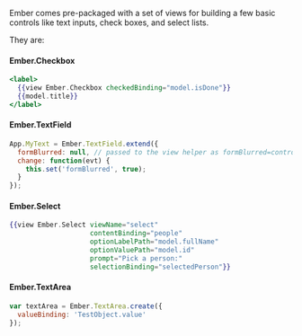 Ember comes pre-packaged with a set of views for building a few basic controls like text inputs, check boxes, and select lists.

They are:

#### Ember.Checkbox

```handlebars
<label>
  {{view Ember.Checkbox checkedBinding="model.isDone"}}
  {{model.title}}
</label>
```

#### Ember.TextField

```javascript
App.MyText = Ember.TextField.extend({
  formBlurred: null, // passed to the view helper as formBlurred=controllerPropertyName
  change: function(evt) {
    this.set('formBlurred', true);
  }
});
```

#### Ember.Select

```handlebars
{{view Ember.Select viewName="select"
                    contentBinding="people"
                    optionLabelPath="model.fullName"
                    optionValuePath="model.id"
                    prompt="Pick a person:"
                    selectionBinding="selectedPerson"}}
```

#### Ember.TextArea

```javascript
var textArea = Ember.TextArea.create({
  valueBinding: 'TestObject.value'
});
```

